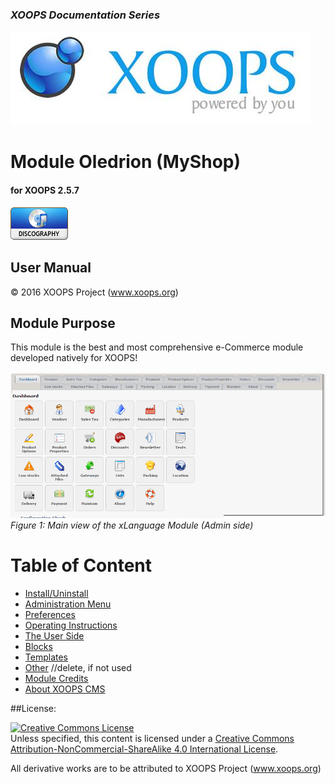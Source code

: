 ### _XOOPS Documentation Series_
![logoXoops.jpg](assets/logoXoops.jpg)

# Module Oledrion (MyShop)
#### for XOOPS 2.5.7
      
![logoModule.png](assets/logoModule.png)

            
## User Manual

© 2016 XOOPS Project (www.xoops.org)    

## Module Purpose 

This module is the best and most comprehensive e-Commerce module developed natively for XOOPS! 

![image001.png](assets/image001.png)
*Figure 1: Main view of the xLanguage Module (Admin side)*

# Table of Content

* [Install/Uninstall](book/1install.md)
* [Administration Menu](book/2administration.md)
* [Preferences](book/3preferences.md)
* [Operating Instructions](book/4operations.md)
* [The User Side](book/5userside.md)
* [Blocks](book/6blocks.md)
* [Templates](book/7templates.md)
* [Other](book/8other.md) //delete, if not used
* [Module Credits](book/9credits.md)
* [About XOOPS CMS](book/10aboutxoops.md)

##License:

<a rel="license" href="http://creativecommons.org/licenses/by-nc-sa/4.0/"><img alt="Creative Commons License" style="border-width:0" src="https://i.creativecommons.org/l/by-nc-sa/4.0/88x31.png" /></a><br />Unless specified, this content is licensed under a <a rel="license" href="http://creativecommons.org/licenses/by-nc-sa/4.0/">Creative Commons Attribution-NonCommercial-ShareAlike 4.0 International License</a>.

All derivative works are to be attributed to XOOPS Project (www.xoops.org)
